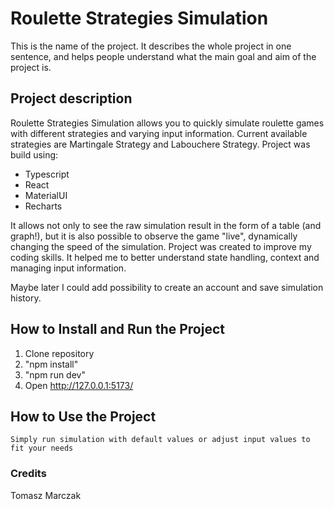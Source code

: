 # Roulette Strategies Simulation

This is the name of the project. It describes the whole project in one sentence, and helps people understand what the main goal and aim of the project is.

## Project description

Roulette Strategies Simulation allows you to quickly simulate roulette games with different strategies and varying input information.
Current available strategies are Martingale Strategy and Labouchere Strategy.
Project was build using:

- Typescript
- React
- MaterialUI
- Recharts

It allows not only to see the raw simulation result in the form of a table (and graph!), but it is also possible to observe the game "live", dynamically changing the speed of the simulation.
Project was created to improve my coding skills. It helped me to better understand state handling, context and managing input information.

Maybe later I could add possibility to create an account and save simulation history.

## How to Install and Run the Project

1.  Clone repository
2.  "npm install"
3.  "npm run dev"
4.  Open http://127.0.0.1:5173/

## How to Use the Project

    Simply run simulation with default values or adjust input values to fit your needs

### Credits

Tomasz Marczak
